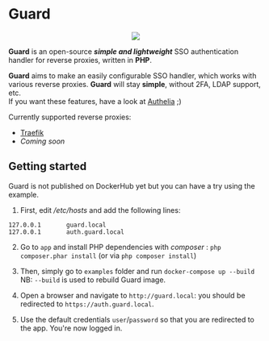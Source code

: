 # Guard

<p align="center">
  <img src="https://raw.githubusercontent.com/lmorel3/guard/master/assets/screenshot.png">
</p>

**Guard** is an open-source _**simple and lightweight**_ SSO authentication handler for reverse proxies, written in **PHP**.

**Guard** aims to make an easily configurable SSO handler, which works with various reverse proxies.
**Guard** will stay **simple**, without 2FA, LDAP support, etc. \
If you want these features, have a look at [Authelia](https://github.com/clems4ever/authelia) ;)

Currently supported reverse proxies:

- [Traefik](https://traefik.io/)
- _Coming soon_

## Getting started
Guard is not published on DockerHub yet but you can have a try using the example.

1. First, edit _/etc/hosts_ and add the following lines:
```
127.0.0.1       guard.local
127.0.0.1       auth.guard.local
```

2. Go to `app` and install PHP dependencies with _composer_ : `php composer.phar install` (or via `php composer install`)

3. Then, simply go to `examples` folder and run `docker-compose up --build` \
NB: `--build` is used to rebuild Guard image.

4. Open a browser and navigate to `http://guard.local`: you should be redirected to `https://auth.guard.local`.

5. Use the default credentials `user`/`password` so that you are redirected to the app. You're now logged in.